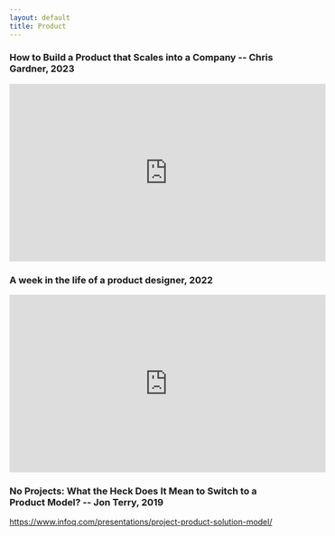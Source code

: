```yaml
---
layout: default
title: Product
---
```


### How to Build a Product that Scales into a Company -- Chris Gardner, 2023

<iframe width="560" height="315" src="https://www.youtube-nocookie.com/embed/r-98YRAF1dY?si=nGsm_BHW1wXn5vwk" title="YouTube video player" frameborder="0" allow="accelerometer; autoplay; clipboard-write; encrypted-media; gyroscope; picture-in-picture; web-share" allowfullscreen></iframe>

### A week in the life of a product designer, 2022

<iframe width="560" height="315" src="https://www.youtube-nocookie.com/embed/WaaHPFZIHOQ" title="YouTube video player" frameborder="0" allow="accelerometer; autoplay; clipboard-write; encrypted-media; gyroscope; picture-in-picture" allowfullscreen></iframe>

### No Projects: What the Heck Does It Mean to Switch to a Product Model? -- Jon Terry, 2019

<https://www.infoq.com/presentations/project-product-solution-model/>

